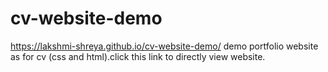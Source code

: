 # cv-website-demo
https://lakshmi-shreya.github.io/cv-website-demo/
demo portfolio website as for cv (css and html).click this link to directly view website.

